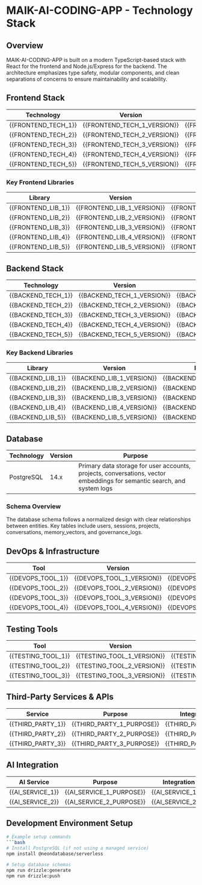 # MAIK-AI-CODING-APP - Technology Stack

## Overview

MAIK-AI-CODING-APP is built on a modern TypeScript-based stack with React for the frontend and Node.js/Express for the backend. The architecture emphasizes type safety, modular components, and clean separations of concerns to ensure maintainability and scalability.

## Frontend Stack

| Technology | Version | Purpose |
|------------|---------|---------|
| {{FRONTEND_TECH_1}} | {{FRONTEND_TECH_1_VERSION}} | {{FRONTEND_TECH_1_PURPOSE}} |
| {{FRONTEND_TECH_2}} | {{FRONTEND_TECH_2_VERSION}} | {{FRONTEND_TECH_2_PURPOSE}} |
| {{FRONTEND_TECH_3}} | {{FRONTEND_TECH_3_VERSION}} | {{FRONTEND_TECH_3_PURPOSE}} |
| {{FRONTEND_TECH_4}} | {{FRONTEND_TECH_4_VERSION}} | {{FRONTEND_TECH_4_PURPOSE}} |
| {{FRONTEND_TECH_5}} | {{FRONTEND_TECH_5_VERSION}} | {{FRONTEND_TECH_5_PURPOSE}} |

### Key Frontend Libraries

| Library | Version | Purpose |
|---------|---------|---------|
| {{FRONTEND_LIB_1}} | {{FRONTEND_LIB_1_VERSION}} | {{FRONTEND_LIB_1_PURPOSE}} |
| {{FRONTEND_LIB_2}} | {{FRONTEND_LIB_2_VERSION}} | {{FRONTEND_LIB_2_PURPOSE}} |
| {{FRONTEND_LIB_3}} | {{FRONTEND_LIB_3_VERSION}} | {{FRONTEND_LIB_3_PURPOSE}} |
| {{FRONTEND_LIB_4}} | {{FRONTEND_LIB_4_VERSION}} | {{FRONTEND_LIB_4_PURPOSE}} |
| {{FRONTEND_LIB_5}} | {{FRONTEND_LIB_5_VERSION}} | {{FRONTEND_LIB_5_PURPOSE}} |

## Backend Stack

| Technology | Version | Purpose |
|------------|---------|---------|
| {{BACKEND_TECH_1}} | {{BACKEND_TECH_1_VERSION}} | {{BACKEND_TECH_1_PURPOSE}} |
| {{BACKEND_TECH_2}} | {{BACKEND_TECH_2_VERSION}} | {{BACKEND_TECH_2_PURPOSE}} |
| {{BACKEND_TECH_3}} | {{BACKEND_TECH_3_VERSION}} | {{BACKEND_TECH_3_PURPOSE}} |
| {{BACKEND_TECH_4}} | {{BACKEND_TECH_4_VERSION}} | {{BACKEND_TECH_4_PURPOSE}} |
| {{BACKEND_TECH_5}} | {{BACKEND_TECH_5_VERSION}} | {{BACKEND_TECH_5_PURPOSE}} |

### Key Backend Libraries

| Library | Version | Purpose |
|---------|---------|---------|
| {{BACKEND_LIB_1}} | {{BACKEND_LIB_1_VERSION}} | {{BACKEND_LIB_1_PURPOSE}} |
| {{BACKEND_LIB_2}} | {{BACKEND_LIB_2_VERSION}} | {{BACKEND_LIB_2_PURPOSE}} |
| {{BACKEND_LIB_3}} | {{BACKEND_LIB_3_VERSION}} | {{BACKEND_LIB_3_PURPOSE}} |
| {{BACKEND_LIB_4}} | {{BACKEND_LIB_4_VERSION}} | {{BACKEND_LIB_4_PURPOSE}} |
| {{BACKEND_LIB_5}} | {{BACKEND_LIB_5_VERSION}} | {{BACKEND_LIB_5_PURPOSE}} |

## Database

| Technology | Version | Purpose |
|------------|---------|---------|
| PostgreSQL | 14.x | Primary data storage for user accounts, projects, conversations, vector embeddings for semantic search, and system logs |

### Schema Overview

The database schema follows a normalized design with clear relationships between entities. Key tables include users, sessions, projects, conversations, memory_vectors, and governance_logs.

## DevOps & Infrastructure

| Tool | Version | Purpose |
|------|---------|---------|
| {{DEVOPS_TOOL_1}} | {{DEVOPS_TOOL_1_VERSION}} | {{DEVOPS_TOOL_1_PURPOSE}} |
| {{DEVOPS_TOOL_2}} | {{DEVOPS_TOOL_2_VERSION}} | {{DEVOPS_TOOL_2_PURPOSE}} |
| {{DEVOPS_TOOL_3}} | {{DEVOPS_TOOL_3_VERSION}} | {{DEVOPS_TOOL_3_PURPOSE}} |
| {{DEVOPS_TOOL_4}} | {{DEVOPS_TOOL_4_VERSION}} | {{DEVOPS_TOOL_4_PURPOSE}} |

## Testing Tools

| Tool | Version | Purpose |
|------|---------|---------|
| {{TESTING_TOOL_1}} | {{TESTING_TOOL_1_VERSION}} | {{TESTING_TOOL_1_PURPOSE}} |
| {{TESTING_TOOL_2}} | {{TESTING_TOOL_2_VERSION}} | {{TESTING_TOOL_2_PURPOSE}} |
| {{TESTING_TOOL_3}} | {{TESTING_TOOL_3_VERSION}} | {{TESTING_TOOL_3_PURPOSE}} |

## Third-Party Services & APIs

| Service | Purpose | Integration Method |
|---------|---------|-------------------|
| {{THIRD_PARTY_1}} | {{THIRD_PARTY_1_PURPOSE}} | {{THIRD_PARTY_1_METHOD}} |
| {{THIRD_PARTY_2}} | {{THIRD_PARTY_2_PURPOSE}} | {{THIRD_PARTY_2_METHOD}} |
| {{THIRD_PARTY_3}} | {{THIRD_PARTY_3_PURPOSE}} | {{THIRD_PARTY_3_METHOD}} |

## AI Integration

| AI Service | Purpose | Integration Method |
|------------|---------|-------------------|
| {{AI_SERVICE_1}} | {{AI_SERVICE_1_PURPOSE}} | {{AI_SERVICE_1_METHOD}} |
| {{AI_SERVICE_2}} | {{AI_SERVICE_2_PURPOSE}} | {{AI_SERVICE_2_METHOD}} |

## Development Environment Setup

```bash
# Example setup commands
```bash
# Install PostgreSQL (if not using a managed service)
npm install @neondatabase/serverless

# Setup database schemas
npm run drizzle:generate
npm run drizzle:push
```
